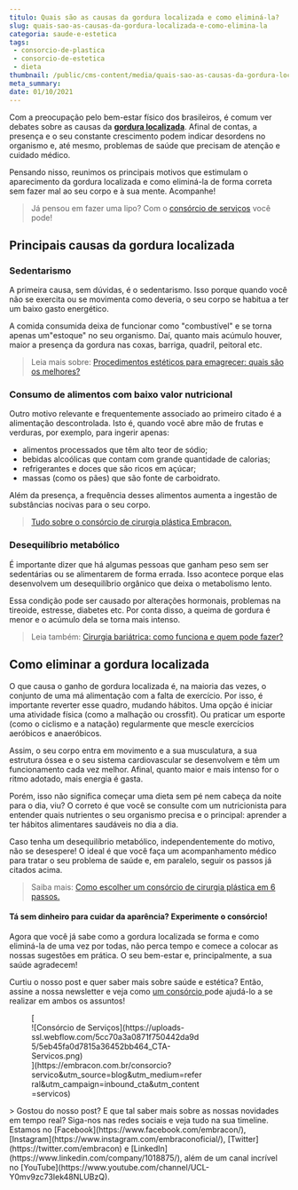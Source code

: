 ```yaml
---
titulo: Quais são as causas da gordura localizada e como eliminá-la?
slug: quais-sao-as-causas-da-gordura-localizada-e-como-elimina-la
categoria: saude-e-estetica
tags:
 - consorcio-de-plastica
 - consorcio-de-estetica
 - dieta
thumbnail: /public/cms-content/media/quais-sao-as-causas-da-gordura-localizada-e-como-elimina-la.jpg
meta_summary: 
date: 01/10/2021
---
```

Com a preocupação pelo bem-estar físico dos brasileiros, é comum ver debates sobre as causas da [**gordura localizada**](https://www.embracon.com.br/blog/4-perguntas-e-respostas-sobre-a-lipoaspiracao). Afinal de contas, a presença e o seu constante crescimento podem indicar desordens no organismo e, até mesmo, problemas de saúde que precisam de atenção e cuidado médico.

Pensando nisso, reunimos os principais motivos que estimulam o aparecimento da gordura localizada e como eliminá-la de forma correta sem fazer mal ao seu corpo e à sua mente. Acompanhe!

> Já pensou em fazer uma lipo? Com o [consórcio de serviços](https://www.embracon.com.br/consorcio-servicos) você pode!

Principais causas da gordura localizada
---------------------------------------

### Sedentarismo

A primeira causa, sem dúvidas, é o sedentarismo. Isso porque quando você não se exercita ou se movimenta como deveria, o seu corpo se habitua a ter um baixo gasto energético.

A comida consumida deixa de funcionar como "combustível" e se torna apenas um"estoque" no seu organismo. Daí, quanto mais acúmulo houver, maior a presença da gordura nas coxas, barriga, quadril, peitoral etc.

> Leia mais sobre: [Procedimentos estéticos para emagrecer: quais são os melhores?](https://www.embracon.com.br/blog/procedimentos-esteticos-para-emagrecer-quais-sao-os-melhores)

### Consumo de alimentos com baixo valor nutricional

Outro motivo relevante e frequentemente associado ao primeiro citado é a alimentação descontrolada. Isto é, quando você abre mão de frutas e verduras, por exemplo, para ingerir apenas:

- alimentos processados que têm alto teor de sódio;
- bebidas alcoólicas que contam com grande quantidade de calorias;
- refrigerantes e doces que são ricos em açúcar;
- massas (como os pães) que são fonte de carboidrato.

Além da presença, a frequência desses alimentos aumenta a ingestão de substâncias nocivas para o seu corpo.

> [Tudo sobre o consórcio de cirurgia plástica Embracon.](https://www.embracon.com.br/blog/tudo-sobre-o-consorcio-de-cirurgia-plastica-embracon)

### Desequilíbrio metabólico

É importante dizer que há algumas pessoas que ganham peso sem ser sedentárias ou se alimentarem de forma errada. Isso acontece porque elas desenvolvem um desequilíbrio orgânico que deixa o metabolismo lento.

Essa condição pode ser causado por alterações hormonais, problemas na tireoide, estresse, diabetes etc. Por conta disso, a queima de gordura é menor e o acúmulo dela se torna mais intenso.

> Leia também: [Cirurgia bariátrica: como funciona e quem pode fazer?](https://www.embracon.com.br/blog/cirurgia-bariatrica-como-funciona-e-quem-pode-fazer)

Como eliminar a gordura localizada
----------------------------------

O que causa o ganho de gordura localizada é, na maioria das vezes, o conjunto de uma má alimentação com a falta de exercício. Por isso, é importante reverter esse quadro, mudando hábitos. Uma opção é iniciar uma atividade física (como a malhação ou crossfit). Ou praticar um esporte (como o ciclismo e a natação) regularmente que mescle exercícios aeróbicos e anaeróbicos.

Assim, o seu corpo entra em movimento e a sua musculatura, a sua estrutura óssea e o seu sistema cardiovascular se desenvolvem e têm um funcionamento cada vez melhor. Afinal, quanto maior e mais intenso for o ritmo adotado, mais energia é gasta.

Porém, isso não significa começar uma dieta sem pé nem cabeça da noite para o dia, viu? O correto é que você se consulte com um nutricionista para entender quais nutrientes o seu organismo precisa e o principal: aprender a ter hábitos alimentares saudáveis no dia a dia.

Caso tenha um desequilíbrio metabólico, independentemente do motivo, não se desespere! O ideal é que você faça um acompanhamento médico para tratar o seu problema de saúde e, em paralelo, seguir os passos já citados acima.

> Saiba mais: [Como escolher um consórcio de cirurgia plástica em 6 passos.](https://www.embracon.com.br/blog/como-escolher-um-consorcio-de-cirurgia-plastica-em-6-passos)

#### Tá sem dinheiro para cuidar da aparência? Experimente o consórcio!

Agora que você já sabe como a gordura localizada se forma e como eliminá-la de uma vez por todas, não perca tempo e comece a colocar as nossas sugestões em prática. O seu bem-estar e, principalmente, a sua saúde agradecem!

Curtiu o nosso post e quer saber mais sobre saúde e estética? Então, assine a nossa newsletter e veja como [um consórcio ](https://www.embracon.com.br/)pode ajudá-lo a se realizar em ambos os assuntos!

<figure class="w-richtext-figure-type-image w-richtext-align-center" style="max-width:310px">[<div>![Consórcio de Serviços](https://uploads-ssl.webflow.com/5cc70a3a0871f750442da9d5/5eb45fa0d7815a36452bb464_CTA-Servicos.png)</div>](https://embracon.com.br/consorcio?servico&utm_source=blog&utm_medium=referral&utm_campaign=inbound_cta&utm_content=servicos)</figure>> Gostou do nosso post? E que tal saber mais sobre as nossas novidades em tempo real? Siga-nos nas redes sociais e veja tudo na sua timeline. Estamos no [Facebook](https://www.facebook.com/embracon/), [Instagram](https://www.instagram.com/embraconoficial/), [Twitter](https://twitter.com/embracon) e [LinkedIn](https://www.linkedin.com/company/1018875/), além de um canal incrível no [YouTube](https://www.youtube.com/channel/UCL-Y0mv9zc73Iek48NLUBzQ).

